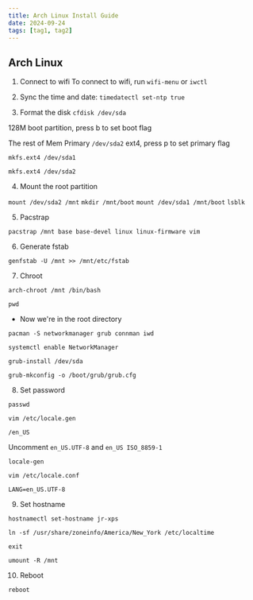 ```yaml
---
title: Arch Linux Install Guide
date: 2024-09-24
tags: [tag1, tag2]
---
```


## Arch Linux

1. Connect to wifi
   To connect to wifi, run `wifi-menu` or `iwctl`

2. Sync the time and date:
   `timedatectl set-ntp true`

3. Format the disk
   `cfdisk /dev/sda`

128M boot partition, press b to set boot flag

The rest of Mem Primary `/dev/sda2` ext4, press p to set primary flag

`mkfs.ext4 /dev/sda1`

`mkfs.ext4 /dev/sda2`

4. Mount the root partition

`mount /dev/sda2 /mnt`
`mkdir /mnt/boot`
`mount /dev/sda1 /mnt/boot`
`lsblk`

5. Pacstrap

`pacstrap /mnt base base-devel linux linux-firmware vim`

6. Generate fstab

`genfstab -U /mnt >> /mnt/etc/fstab`

7. Chroot

`arch-chroot /mnt /bin/bash`

`pwd`

- Now we're in the root directory

`pacman -S networkmanager grub connman iwd`

`systemctl enable NetworkManager`

`grub-install /dev/sda`

`grub-mkconfig -o /boot/grub/grub.cfg`

8. Set password

`passwd`

`vim /etc/locale.gen`

`/en_US`

Uncomment `en_US.UTF-8` and `en_US ISO_8859-1`

`locale-gen`

`vim /etc/locale.conf`

`LANG=en_US.UTF-8`

9. Set hostname

`hostnamectl set-hostname jr-xps`

`ln -sf /usr/share/zoneinfo/America/New_York /etc/localtime`

`exit`

`umount -R /mnt`

10. Reboot

`reboot`
